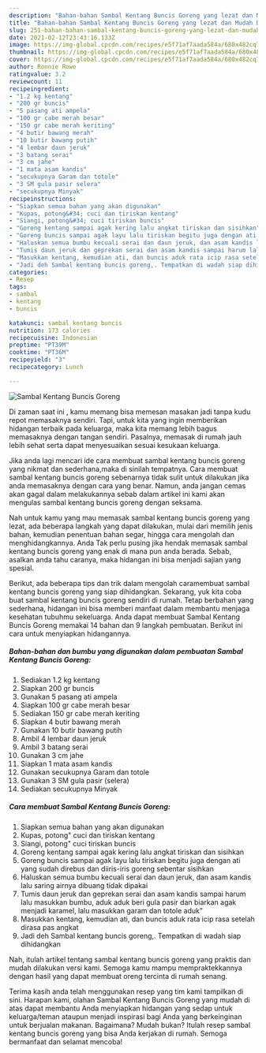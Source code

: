 ```yaml
---
description: "Bahan-bahan Sambal Kentang Buncis Goreng yang lezat dan Mudah Dibuat"
title: "Bahan-bahan Sambal Kentang Buncis Goreng yang lezat dan Mudah Dibuat"
slug: 251-bahan-bahan-sambal-kentang-buncis-goreng-yang-lezat-dan-mudah-dibuat
date: 2021-02-12T23:43:16.133Z
image: https://img-global.cpcdn.com/recipes/e5f71af7aada584a/680x482cq70/sambal-kentang-buncis-goreng-foto-resep-utama.jpg
thumbnail: https://img-global.cpcdn.com/recipes/e5f71af7aada584a/680x482cq70/sambal-kentang-buncis-goreng-foto-resep-utama.jpg
cover: https://img-global.cpcdn.com/recipes/e5f71af7aada584a/680x482cq70/sambal-kentang-buncis-goreng-foto-resep-utama.jpg
author: Ronnie Rowe
ratingvalue: 3.2
reviewcount: 11
recipeingredient:
- "1.2 kg kentang"
- "200 gr buncis"
- "5 pasang ati ampela"
- "100 gr cabe merah besar"
- "150 gr cabe merah keriting"
- "4 butir bawang merah"
- "10 butir bawang putih"
- "4 lembar daun jeruk"
- "3 batang serai"
- "3 cm jahe"
- "1 mata asam kandis"
- "secukupnya Garam dan totole"
- "3 SM gula pasir selera"
- "secukupnya Minyak"
recipeinstructions:
- "Siapkan semua bahan yang akan digunakan"
- "Kupas, potong&#34; cuci dan tiriskan kentang"
- "Siangi, potong&#34; cuci tiriskan buncis"
- "Goreng kentang sampai agak kering lalu angkat tiriskan dan sisihkan"
- "Goreng buncis sampai agak layu lalu tiriskan begitu juga dengan ati yang sudah direbus dan diiris-iris goreng sebentar sisihkan"
- "Haluskan semua bumbu kecuali serai dan daun jeruk, dan asam kandis lalu saring airnya dibuang tidak dipakai"
- "Tumis daun jeruk dan geprekan serai dan asam kandis sampai harum lalu masukkan bumbu, aduk aduk beri gula pasir dan biarkan agak menjadi karamel, lalu masukkan garam dan totole aduk&#34;"
- "Masukkan kentang, kemudian ati, dan buncis aduk rata icip rasa setelah dirasa pas angkat"
- "Jadi deh Sambal kentang buncis goreng,. Tempatkan di wadah siap dihidangkan"
categories:
- Resep
tags:
- sambal
- kentang
- buncis

katakunci: sambal kentang buncis 
nutrition: 173 calories
recipecuisine: Indonesian
preptime: "PT39M"
cooktime: "PT36M"
recipeyield: "3"
recipecategory: Lunch

---
```



![Sambal Kentang Buncis Goreng](https://img-global.cpcdn.com/recipes/e5f71af7aada584a/680x482cq70/sambal-kentang-buncis-goreng-foto-resep-utama.jpg)

Di zaman  saat ini , kamu memang bisa memesan masakan jadi tanpa kudu repot memasaknya sendiri. Tapi, untuk kita yang ingin memberikan hidangan terbaik pada keluarga, maka kita memang lebih bagus memasaknya dengan tangan sendiri. Pasalnya, memasak di rumah jauh lebih sehat serta dapat menyesuaikan sesuai kesukaan keluarga.

Jika anda lagi mencari ide cara membuat sambal kentang buncis goreng yang nikmat dan sederhana,maka di sinilah tempatnya. Cara membuat sambal kentang buncis goreng  sebenarnya tidak sulit untuk dilakukan jika anda memasaknya dengan cara yang benar. Namun, anda jangan cemas akan gagal dalam melakukannya 
sebab dalam artikel ini kami akan mengulas sambal kentang buncis goreng dengan seksama.  



Nah untuk kamu yang mau memasak sambal kentang buncis goreng yang lezat, ada beberapa langkah yang dapat dilakukan, mulai dari memilih jenis bahan, kemudian penentuan bahan segar, hingga cara mengolah dan menghidangkannya. Anda Tak perlu pusing jika hendak memasak sambal kentang buncis goreng yang enak di mana pun anda berada. Sebab, asalkan anda  tahu caranya, maka hidangan ini bisa menjadi sajian yang spesial.

Berikut, ada beberapa tips dan trik dalam mengolah caramembuat sambal kentang buncis goreng yang siap dihidangkan. Sekarang, yuk kita coba buat sambal kentang buncis goreng sendiri di rumah. Tetap berbahan yang sederhana, hidangan ini bisa memberi manfaat dalam membantu menjaga kesehatan tubuhmu sekeluarga. Anda dapat membuat Sambal Kentang Buncis Goreng memakai 14 bahan dan 9 langkah pembuatan. Berikut ini cara untuk menyiapkan hidangannya.

<!--inarticleads1-->

##### Bahan-bahan dan bumbu yang digunakan dalam pembuatan Sambal Kentang Buncis Goreng:

1. Sediakan 1.2 kg kentang
1. Siapkan 200 gr buncis
1. Gunakan 5 pasang ati ampela
1. Siapkan 100 gr cabe merah besar
1. Sediakan 150 gr cabe merah keriting
1. Siapkan 4 butir bawang merah
1. Gunakan 10 butir bawang putih
1. Ambil 4 lembar daun jeruk
1. Ambil 3 batang serai
1. Gunakan 3 cm jahe
1. Siapkan 1 mata asam kandis
1. Gunakan secukupnya Garam dan totole
1. Gunakan 3 SM gula pasir (selera)
1. Sediakan secukupnya Minyak




<!--inarticleads2-->

##### Cara membuat Sambal Kentang Buncis Goreng:

1. Siapkan semua bahan yang akan digunakan
1. Kupas, potong&#34; cuci dan tiriskan kentang
1. Siangi, potong&#34; cuci tiriskan buncis
1. Goreng kentang sampai agak kering lalu angkat tiriskan dan sisihkan
1. Goreng buncis sampai agak layu lalu tiriskan begitu juga dengan ati yang sudah direbus dan diiris-iris goreng sebentar sisihkan
1. Haluskan semua bumbu kecuali serai dan daun jeruk, dan asam kandis lalu saring airnya dibuang tidak dipakai
1. Tumis daun jeruk dan geprekan serai dan asam kandis sampai harum lalu masukkan bumbu, aduk aduk beri gula pasir dan biarkan agak menjadi karamel, lalu masukkan garam dan totole aduk&#34;
1. Masukkan kentang, kemudian ati, dan buncis aduk rata icip rasa setelah dirasa pas angkat
1. Jadi deh Sambal kentang buncis goreng,. Tempatkan di wadah siap dihidangkan




Nah, itulah artikel tentang  sambal kentang buncis goreng  yang praktis dan mudah dilakukan versi kami. Semoga kamu mampu mempraktekkannya dengan hasil yang dapat membuat oreng tercinta di rumah senang. 

Terima kasih anda telah menggunakan resep yang tim kami tampilkan di sini. Harapan kami, olahan  Sambal Kentang Buncis Goreng yang mudah di atas dapat membantu Anda menyiapkan hidangan yang sedap untuk keluarga/teman ataupun menjadi inspirasi bagi Anda yang berkeinginan untuk berjualan makanan. Bagaimana? Mudah bukan? Itulah resep sambal kentang buncis goreng yang bisa Anda kerjakan di rumah. Semoga bermanfaat dan selamat mencoba!

